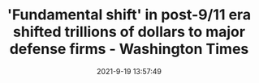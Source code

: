 ---
"title": "'Fundamental shift' in post-9/11 era shifted trillions of dollars to major defense firms - Washington Times"
"date": "2021-9-19 13:57:49"
"feed_name": "GOOGLENEWSINDUSTRIAL"
"feed_website": "https://news.google.com/search?q=industrial%2Bincident&hl=en-US&gl=US&ceid=US:en"
"feed_rss": "https://news.google.com/rss/search?q=industrial%2Bincident&hl=en-US&gl=US&ceid=US:en"
"link": "https://www.washingtontimes.com/news/2021/sep/19/fundamental-shift-post-911-era-shifted-trillions-d/"
"file": "_posts/2021-1-1-6ae48b1ab5c10c5c6ccd555e46df3cb38fb1277d.md"
"accident": "0"
"drilling": "0"
"dead": "0"
"injured": "0"
---